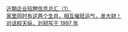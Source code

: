   
[近期企业招聘信息总汇（1）](http://www.dianyue.me/archives/139/tokwlnquyhse21x2/)  
[家里同时有这两个生肖，相互催旺运气，发大财！](http://www.dianyue.me/archives/417/dnusindeqyj5y0z5/)  
[对话程天纵，刘韧写于 1997 年](http://www.dianyue.me/archives/300/a7g6lmt7kel5w0bh/)